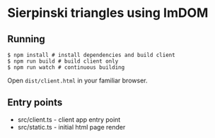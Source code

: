 # Sierpinski triangles using ImDOM

## Running

```
$ npm install # install dependencies and build client
$ npm run build # build client only
$ npm run watch # continuous building
```

Open `dist/client.html` in your familiar browser.

## Entry points

* src/client.ts - client app entry point
* src/static.ts - initial html page render
